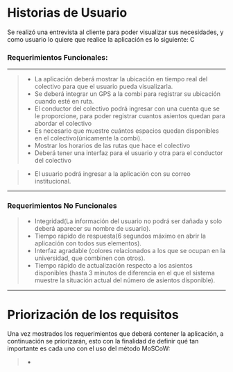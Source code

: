 
 # Historias de Usuario
Se realizó una entrevista al cliente para poder visualizar sus necesidades, y como usuario lo quiere que realice la aplicación es lo siguiente:
C
### Requerimientos Funcionales:
---
>- La aplicación deberá mostrar la ubicación en tiempo real del colectivo para que el usuario pueda visualizarla.
>- Se deberá integrar un GPS a la combi para registrar su ubicación cuando esté en ruta.
>- El conductor del colectivo podrá ingresar con una cuenta que se le proporcione, para poder registrar cuantos asientos quedan para abordar el colectivo
>- Es necesario que muestre cuántos espacios quedan disponibles en el colectivo(únicamente la combi).
>- Mostrar los horarios de las rutas que hace el colectivo
>- Deberá tener una interfaz para el usuario y otra para el conductor del colectivo

>- El usuario podrá ingresar a la aplicación con su correo institucional.

---
### Requerimientos No Funcionales
>- Integridad(La información del usuario no podrá ser dañada y solo deberá aparecer su nombre de usuario).
>- Tiempo rápido de respuesta(6 segundos máximo en abrir la aplicación con todos sus elementos).
>- Interfaz agradable (colores relacionados a los que se ocupan en la universidad, que combinen con otros).
>- Tiempo rápido de actualización respecto a los asientos disponibles (hasta 3 minutos de diferencia en el que el sistema muestre la situación actual del número de asientos disponible).
---
# Priorización de los requisitos

Una vez mostrados los requerimientos que deberá contener la aplicación, a continuación se priorizarán, esto con la finalidad de definir qué tan importante es cada uno con el uso del método MoSCoW:

>- 

